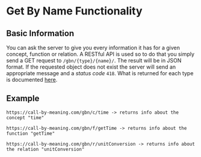 # Get By Name Functionality

## Basic Information

You can ask the server to give you every information it has for a given concept, function or relation. A RESTful API is used so to do that you simply send a GET request to `/gbn/{type}/{name}/`. The result will be in JSON format. If the requested object does not exist the server will send an appropriate message and a *status code* `418`. What is returned for each type is documented [here](../MODELS.md).

## Example

``` http
https://call-by-meaning.com/gbn/c/time -> returns info about the concept "time"

https://call-by-meaning.com/gbn/f/getTime -> returns info about the function "getTime"

https://call-by-meaning.com/gbn/r/unitConversion -> returns info about the relation "unitConversion"
```